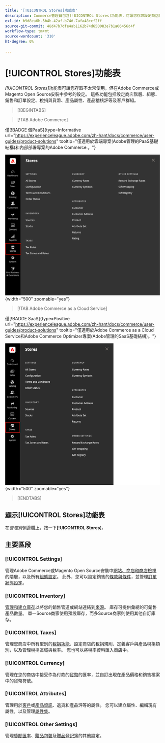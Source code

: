 ```yaml
---
title: '[!UICONTROL Stores]功能表'
description: Commerce管理員包含[!UICONTROL Stores]功能表，可讓您存取設定商店階層、設定、詳細目錄、稅捐和屬性的工具。
exl-id: b9d8ea6b-5b4b-42af-b74d-7afa48ccf2ff
source-git-commit: 48d47b7dfe4ab1162b74d650083e7b1a66456d4f
workflow-type: tm+mt
source-wordcount: '310'
ht-degree: 0%

---
```


# [!UICONTROL Stores]功能表

_[!UICONTROL Stores]_&#x200B;功能表可讓您存取不太常使用，但在Adobe Commerce或Magento Open Source安裝中參考的設定。 這些功能包括設定商店階層、組態、銷售和訂單設定、稅捐與貨幣、產品屬性、產品稽核評等及客戶群組。

>[!BEGINTABS]

>[!TAB Adobe Commerce]

僅[!BADGE 個PaaS]{type=Informative url="https://experienceleague.adobe.com/zh-hant/docs/commerce/user-guides/product-solutions" tooltip="僅適用於雲端專案(Adobe管理的PaaS基礎結構)和內部部署專案的Adobe Commerce 。"}

![管理員 — 儲存功能表](./assets/stores-menu.png){width="500" zoomable="yes"}

>[!TAB Adobe Commerce as a Cloud Service]

僅[!BADGE SaaS]{type=Positive url="https://experienceleague.adobe.com/zh-hant/docs/commerce/user-guides/product-solutions" tooltip="僅適用於Adobe Commerce as a Cloud Service和Adobe Commerce Optimizer專案(Adobe管理的SaaS基礎結構)。"}

![管理員 — 儲存功能表](./assets/stores-menu-accs.png){width="500" zoomable="yes"}

>[!ENDTABS]

## 顯示[!UICONTROL Stores]功能表

在&#x200B;_管理員_&#x200B;側邊欄上，按一下&#x200B;**[!UICONTROL Stores]**。

## 主要區段

### [!UICONTROL Settings]

管理Adobe Commerce或Magento Open Source安裝中[網站、商店和商店檢視](stores.md#store-and-site-structure)的階層，以及所有[組態設定](../configuration-reference/guide-overview.md)。 此外，您可以設定銷售的[條款與條件](terms-and-conditions.md)，並管理[訂單狀態設定](order-status.md#custom-order-status)。

### [!UICONTROL Inventory]

[管理和建立庫存](../inventory-management/introduction.md)以將您的銷售管道或網站連結到[來源](../inventory-management/sources-manage.md)。 庫存可提供彙總的可銷售產品數量。 單一Source商家使用預設庫存，而多Source商家則使用其他自訂庫存。

### [!UICONTROL Taxes]

管理您商店中所有型別的[稅捐功能](taxes.md)、設定商店的稅捐規則、定義客戶與產品稅捐類別，以及管理稅捐區域與稅率。 您也可以將稅率資料匯入商店中。

### [!UICONTROL Currency]

管理在您的商店中接受作為付款的[貨幣](currency.md)的匯率，並自訂出現在產品價格和銷售檔案中的貨幣符號。

### [!UICONTROL Attributes]

管理用於[客戶](../customers/attribute-properties.md)或[產品資訊](../catalog/attribute-product-create.md)、退貨和產品評等的屬性。 您可以建立屬性、編輯現有屬性，以及管理[屬性集](../catalog/attribute-sets.md)。

### [!UICONTROL Other Settings]

管理[獎勵匯率](../merchandising-promotions/reward-exchange-rates.md)、[贈品包裝](cart-configuration.md#gift-wrap)及[贈品登記簿](../merchandising-promotions/gift-registries.md)的其他設定。
